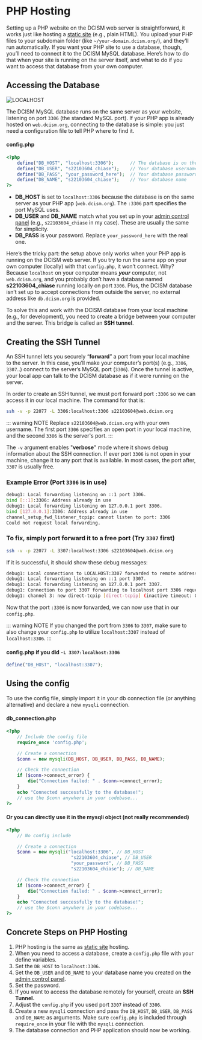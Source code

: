 # PHP Hosting
Setting up a PHP website on the DCISM web server is straightforward, it works just like hosting a [static site](/static.md) (e.g., plain HTML). You upload your PHP files to your subdomain folder (like `~/your-domain.dcism.org/`), and they’ll run automatically. If you want your PHP site to use a database, though, you’ll need to connect it to the DCISM MySQL database. Here’s how to do that when your site is running on the server itself, and what to do if you want to access that database from your own computer.

## Accessing the Database
![LOCALHOST](/localhost3306.png)

The DCISM MySQL database runs on the same server as your website, listening on port `3306` (the standard MySQL port). If your PHP app is already hosted on `web.dcism.org`, connecting to the database is simple: you just need a configuration file to tell PHP where to find it.

#### config.php
```php {title="config.php"}
<?php 
    define("DB_HOST", "localhost:3306");      // The database is on the same server, port 3306
    define("DB_USER", "s22103604_chiase");    // Your database username
    define("DB_PASS", "your_password_here");  // Your database password
    define("DB_NAME", "s22103604_chiase");    // Your database name
?>
```
- **DB_HOST** is set to `localhost:3306` because the database is on the same server as your PHP app (`web.dcism.org`). The `:3306` part specifies the port MySQL uses.
- **DB_USER** and **DB_NAME** match what you set up in your [admin control panel](/databases.md) (e.g., `s22103604_chiase` in my case). These are usually the same for simplicity.
- **DB_PASS** is your password. Replace `your_password_here` with the real one.

Here’s the tricky part: the setup above only works when your PHP app is running on the DCISM web server. If you try to run the same app on your own computer (locally) with that `config.php`, it won’t connect. Why? Because `localhost` on your computer means ***your*** computer, not `web.dcism.org`, and you probably don’t have a database named **s22103604_chiase** running locally on port `3306`. Plus, the DCISM database isn’t set up to accept connections from outside the server, no external address like `db.dcism.org` is provided.

To solve this and work with the DCISM database from your local machine (e.g., for development), you need to create a bridge between your computer and the server. This bridge is called an **SSH tunnel**.

## Creating the SSH Tunnel
An SSH tunnel lets you securely “**forward**” a port from your local machine to the server. In this case, you’ll make your computer’s port(s) (e.g., `3306`, `3307`..) connect to the server’s MySQL port (`3306`). Once the tunnel is active, your local app can talk to the DCISM database as if it were running on the server.

In order to create an SSH tunnel, we must port forward port `:3306` so we can access it in our local machine. The command for that is:

```bash
ssh -v -p 22077 -L 3306:localhost:3306 s22103604@web.dcism.org
```

::: warning NOTE
Replace `s22103604@web.dcism.org` with your own username. The first port `3306` specifies an open port in your local machine, and the second `3306` is the server's port.
:::

The `-v` argument enables "**verbose**" mode where it shows debug information about the SSH connection. If ever port `3306` is not open in your machine, change it to any port that is available. In most cases, the port after, `3307` is usually free.

### Example Error (Port `3306` is in use)
```bash
debug1: Local forwarding listening on ::1 port 3306.
bind [::1]:3306: Address already in use
debug1: Local forwarding listening on 127.0.0.1 port 3306.
bind [127.0.0.1]:3306: Address already in use
channel_setup_fwd_listener_tcpip: cannot listen to port: 3306
Could not request local forwarding.
```

### To fix, simply port forward it to a free port (Try `3307` first)
```bash
ssh -v -p 22077 -L 3307:localhost:3306 s22103604@web.dcism.org
```

If it is successful, it should show these debug messages:
```bash
debug1: Local connections to LOCALHOST:3307 forwarded to remote address localhost:3306
debug1: Local forwarding listening on ::1 port 3307.
debug1: Local forwarding listening on 127.0.0.1 port 3307.
debug1: Connection to port 3307 forwarding to localhost port 3306 requested.
debug1: channel 3: new direct-tcpip [direct-tcpip] (inactive timeout: 0)
```

Now that the port `:3306` is now forwarded, we can now use that in our `config.php`.

::: warning NOTE
If you changed the port from `3306` to `3307`, make sure to also change your `config.php` to utilize `localhost:3307` instead of `localhost:3306`.
:::

#### config.php if you did `-L 3307:localhost:3306`
```php {title="config.php"}
define("DB_HOST", "localhost:3307");
```

## Using the config
To use the config file, simply import it in your db connection file (or anything alternative) and declare a new `mysqli` connection.
#### db_connection.php
```php
<?php
    // Include the config file
    require_once 'config.php';

    // Create a connection
    $conn = new mysqli(DB_HOST, DB_USER, DB_PASS, DB_NAME);

    // Check the connection
    if ($conn->connect_error) {
        die("Connection failed: " . $conn->connect_error);
    }
    echo "Connected successfully to the database!";
    // use the $conn anywhere in your codebase...
?>
```

#### Or you can directly use it in the mysqli object (not really recommended)
```php
<?php
    // No config include

    // Create a connection
    $conn = new mysqli("localhost:3306", // DB_HOST
                        "s22103604_chiase", // DB_USER
                        "your_password", // DB_PASS
                        "s22103604_chiase"); // DB_NAME

    // Check the connection
    if ($conn->connect_error) {
        die("Connection failed: " . $conn->connect_error);
    }
    echo "Connected successfully to the database!";
    // use the $conn anywhere in your codebase...
?>
```

## Concrete Steps on PHP Hosting
1. PHP hosting is the same as [static site](/static.md) hosting. 
2. When you need to access a database, create a `config.php` file with your define variables.
3. Set the `DB_HOST` to `localhost:3306`.
4. Set the `DB_USER` and `DB_NAME` to your database name you created on the [admin control panel](/databases.md).
5. Set the password.
6. If you want to access the database remotely for yourself, create an **SSH Tunnel.**
7. Adjust the `config.php` if you used port `3307` instead of `3306`.
8. Create a new `mysqli` connection and pass the `DB_HOST`, `DB_USER`, `DB_PASS` and `DB_NAME` as arguments. Make sure `config.php` is included through `require_once` in your file with the `mysqli` connection.
9. The database connection and PHP application should now be working.